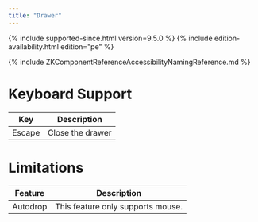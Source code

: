 ```yaml
---
title: "Drawer"
---
```


 {% include
supported-since.html version=9.5.0 %} <!--REQUIRED ZK EDITION: PE -->
{% include edition-availability.html edition="pe" %}

{% include ZKComponentReferenceAccessibilityNamingReference.md %}

# Keyboard Support

| Key | Description |
|---|---|
| Escape | Close the drawer |

# Limitations

| Feature | Description |
|---|---|
| Autodrop | This feature only supports mouse. |
